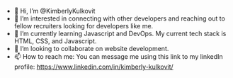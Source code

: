 - 👋 Hi, I’m @KimberlyKulkovit
- 👀 I’m interested in connecting with other developers and reaching out to fellow recruiters looking for developers like me. 
- 🌱 I’m currently learning Javascript and DevOps. My current tech stack is HTML, CSS, and Javascript. 
- 💞️ I’m looking to collaborate on website development. 
- 📫 How to reach me: You can message me using this link to my linkedIn profile: https://www.linkedin.com/in/kimberly-kulkovit/

<!---
KimberlyKulkovit/KimberlyKulkovit is a ✨ special ✨ repository because its `README.md` (this file) appears on your GitHub profile.
You can click the Preview link to take a look at your changes.
--->

